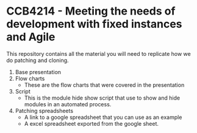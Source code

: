 # CCB4214 - Meeting the needs of development with fixed instances and Agile

This repository contains all the material you will need to replicate how we do patching and cloning. 

1. Base presentation
1. Flow charts
	* These are the flow charts that were covered in the presentation
1. Script
	* This is the module hide show script that use to show and hide modules in an automated process.
1. Patching spreadsheets
	* A link to a google spreadsheet that you can use as an example
	* A excel spreadsheet exported from the google sheet.